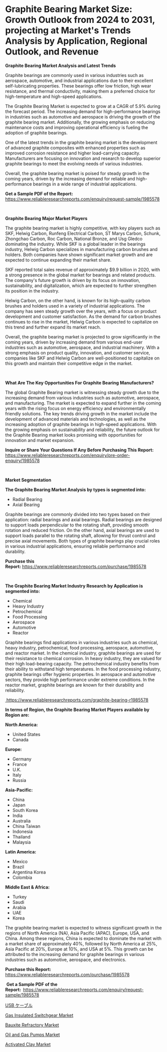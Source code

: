 <p><h1>Graphite Bearing Market Size: Growth Outlook from 2024 to 2031, projecting at Market's Trends Analysis by Application, Regional Outlook, and Revenue</h1></p><p><strong>Graphite Bearing Market Analysis and Latest Trends</strong></p>
<p><p>Graphite bearings are commonly used in various industries such as aerospace, automotive, and industrial applications due to their excellent self-lubricating properties. These bearings offer low friction, high wear resistance, and thermal conductivity, making them a preferred choice for high-temperature and high-speed applications.</p><p>The Graphite Bearing Market is expected to grow at a CAGR of 5.9% during the forecast period. The increasing demand for high-performance bearings in industries such as automotive and aerospace is driving the growth of the graphite bearing market. Additionally, the growing emphasis on reducing maintenance costs and improving operational efficiency is fueling the adoption of graphite bearings.</p><p>One of the latest trends in the graphite bearing market is the development of advanced graphite composites with enhanced properties such as improved corrosion resistance and higher load-carrying capacity. Manufacturers are focusing on innovation and research to develop superior graphite bearings to meet the evolving needs of various industries.</p><p>Overall, the graphite bearing market is poised for steady growth in the coming years, driven by the increasing demand for reliable and high-performance bearings in a wide range of industrial applications.</p></p>
<p><strong>Get a Sample PDF of the Report:&nbsp;</strong> <a href="https://www.reliableresearchreports.com/enquiry/request-sample/1985578">https://www.reliableresearchreports.com/enquiry/request-sample/1985578</a></p>
<p>&nbsp;</p>
<p><strong>Graphite Bearing Major Market Players</strong></p>
<p><p>The graphite bearing market is highly competitive, with key players such as SKF, Helwig Carbon, Runfeng Electrical Carbon, ST Marys Carbon, Schunk, Zhongchao Carbon, Roc Carbon, National Bronze, and Usg Gledco dominating the industry. While SKF is a global leader in the bearings industry, Helwig Carbon specializes in manufacturing carbon brushes and holders. Both companies have shown significant market growth and are expected to continue expanding their market share. </p><p>SKF reported total sales revenue of approximately $9.9 billion in 2020, with a strong presence in the global market for bearings and related products. The company's future growth is driven by its focus on innovation, sustainability, and digitalization, which are expected to further strengthen its position in the industry. </p><p>Helwig Carbon, on the other hand, is known for its high-quality carbon brushes and holders used in a variety of industrial applications. The company has seen steady growth over the years, with a focus on product development and customer satisfaction. As the demand for carbon brushes continues to rise in the market, Helwig Carbon is expected to capitalize on this trend and further expand its market reach. </p><p>Overall, the graphite bearing market is projected to grow significantly in the coming years, driven by increasing demand from various end-user industries such as automotive, aerospace, and industrial machinery. With a strong emphasis on product quality, innovation, and customer service, companies like SKF and Helwig Carbon are well-positioned to capitalize on this growth and maintain their competitive edge in the market.</p></p>
<p>&nbsp;</p>
<p><strong>What Are The Key Opportunities For Graphite Bearing Manufacturers?</strong></p>
<p><p>The global Graphite Bearing market is witnessing steady growth due to the increasing demand from various industries such as automotive, aerospace, and manufacturing. The market is expected to expand further in the coming years with the rising focus on energy efficiency and environmentally friendly solutions. The key trends driving growth in the market include the development of advanced materials and technologies, as well as the increasing adoption of graphite bearings in high-speed applications. With the growing emphasis on sustainability and reliability, the future outlook for the Graphite Bearing market looks promising with opportunities for innovation and market expansion.</p></p>
<p><strong>Inquire or Share Your Questions If Any Before Purchasing This Report:</strong> <a href="https://www.reliableresearchreports.com/enquiry/pre-order-enquiry/1985578">https://www.reliableresearchreports.com/enquiry/pre-order-enquiry/1985578</a></p>
<p>&nbsp;</p>
<p><strong>Market Segmentation</strong></p>
<p><strong>The Graphite Bearing Market Analysis by types is segmented into:</strong></p>
<p><ul><li>Radial Bearing</li><li>Axial Bearing</li></ul></p>
<p><p>Graphite bearings are commonly divided into two types based on their application: radial bearings and axial bearings. Radial bearings are designed to support loads perpendicular to the rotating shaft, providing smooth rotation and reduced friction. On the other hand, axial bearings are used to support loads parallel to the rotating shaft, allowing for thrust control and precise axial movements. Both types of graphite bearings play crucial roles in various industrial applications, ensuring reliable performance and durability.</p></p>
<p><strong>Purchase this Report:&nbsp;</strong><a href="https://www.reliableresearchreports.com/purchase/1985578">https://www.reliableresearchreports.com/purchase/1985578</a></p>
<p>&nbsp;</p>
<p><strong>The Graphite Bearing Market Industry Research by Application is segmented into:</strong></p>
<p><ul><li>Chemical</li><li>Heavy Industry</li><li>Petrochemical</li><li>Food Processing</li><li>Aerospace</li><li>Automotive</li><li>Reactor</li></ul></p>
<p><p>Graphite bearings find applications in various industries such as chemical, heavy industry, petrochemical, food processing, aerospace, automotive, and reactor market. In the chemical industry, graphite bearings are used for their resistance to chemical corrosion. In heavy industry, they are valued for their high load-bearing capacity. The petrochemical industry benefits from their ability to withstand high temperatures. In the food processing industry, graphite bearings offer hygienic properties. In aerospace and automotive sectors, they provide high performance under extreme conditions. In the reactor market, graphite bearings are known for their durability and reliability.</p></p>
<p><a href="https://www.reliableresearchreports.com/graphite-bearing-r1985578">&nbsp;https://www.reliableresearchreports.com/graphite-bearing-r1985578</a></p>
<p><strong>In terms of Region, the Graphite Bearing Market Players available by Region are:</strong></p>
<p>
    <p> <strong> North America: </strong>
        <ul>
            <li>United States</li>
            <li>Canada</li>
        </ul>
        </p> 
    <p> <strong> Europe: </strong>
        <ul>
            <li>Germany</li>
            <li>France</li>
            <li>U.K.</li>
            <li>Italy</li>
            <li>Russia</li>
        </ul>
        </p> 
    <p> <strong> Asia-Pacific: </strong>
        <ul>
            <li>China</li>
            <li>Japan</li>
            <li>South Korea</li>
            <li>India</li>
            <li>Australia</li>
            <li>China Taiwan</li>
            <li>Indonesia</li>
            <li>Thailand</li>
            <li>Malaysia</li>
        </ul>
        </p> 
    <p> <strong> Latin America: </strong>
        <ul>
            <li>Mexico</li>
            <li>Brazil</li>
            <li>Argentina Korea</li>
            <li>Colombia</li>
        </ul>
        </p> 
    <p> <strong> Middle East & Africa: </strong>
        <ul>
            <li>Turkey</li>
            <li>Saudi</li>
            <li>Arabia</li>
            <li>UAE</li>
            <li>Korea</li>
        </ul>
    </p>
    </p>
<p><p>The graphite bearing market is expected to witness significant growth in the regions of North America (NA), Asia Pacific (APAC), Europe, USA, and China. Among these regions, China is expected to dominate the market with a market share of approximately 40%, followed by North America at 25%, Asia Pacific at 20%, Europe at 10%, and USA at 5%. This growth can be attributed to the increasing demand for graphite bearings in various industries such as automotive, aerospace, and electronics.</p></p>
<p><strong>Purchase this Report: </strong><a href="https://www.reliableresearchreports.com/purchase/1985578">https://www.reliableresearchreports.com/purchase/1985578</a></p>
<p>&nbsp;<strong>Get a Sample PDF of the Report:&nbsp;&nbsp;</strong><a href="https://www.reliableresearchreports.com/enquiry/request-sample/1985578">https://www.reliableresearchreports.com/enquiry/request-sample/1985578</a></p>
<p><strong></strong></p>
<p><p><a href="https://github.com/nxboeu02965442/Market-Research-Report-List-1/blob/main/362914334044.md">USB ケーブル</a></p><p><a href="https://github.com/ruddyyedelwadw/Market-Research-Report-List-2/blob/main/gas-insulated-switchgear-market.md">Gas Insulated Switchgear Market</a></p><p><a href="https://issuu.com/reportprime-2/docs/bauxite-refractory-market-size-2030.pptx">Bauxite Refractory Market</a></p><p><a href="https://github.com/jaidynmorantestelletmjzya/Market-Research-Report-List-2/blob/main/oil-and-gas-pumps-market.md">Oil and Gas Pumps Market</a></p><p><a href="https://issuu.com/reportprime-2/docs/activated-clay-market-size-2030.pptx">Activated Clay Market</a></p></p>